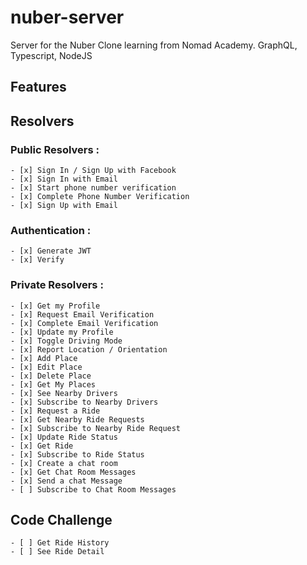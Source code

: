 # nuber-server

Server for the Nuber Clone learning from Nomad Academy. GraphQL, Typescript, NodeJS

## Features
## Resolvers

### Public Resolvers : 
    - [x] Sign In / Sign Up with Facebook
    - [x] Sign In with Email
    - [x] Start phone number verification
    - [x] Complete Phone Number Verification
    - [x] Sign Up with Email

### Authentication : 

    - [x] Generate JWT
    - [x] Verify 
    
### Private Resolvers :

    - [x] Get my Profile
    - [x] Request Email Verification
    - [x] Complete Email Verification
    - [x] Update my Profile
    - [x] Toggle Driving Mode
    - [x] Report Location / Orientation
    - [x] Add Place
    - [x] Edit Place
    - [x] Delete Place
    - [x] Get My Places
    - [x] See Nearby Drivers
    - [x] Subscribe to Nearby Drivers
    - [x] Request a Ride
    - [x] Get Nearby Ride Requests
    - [x] Subscribe to Nearby Ride Request
    - [x] Update Ride Status
    - [x] Get Ride
    - [x] Subscribe to Ride Status
    - [x] Create a chat room
    - [x] Get Chat Room Messages
    - [x] Send a chat Message
    - [ ] Subscribe to Chat Room Messages
    
## Code Challenge

    - [ ] Get Ride History
    - [ ] See Ride Detail
     